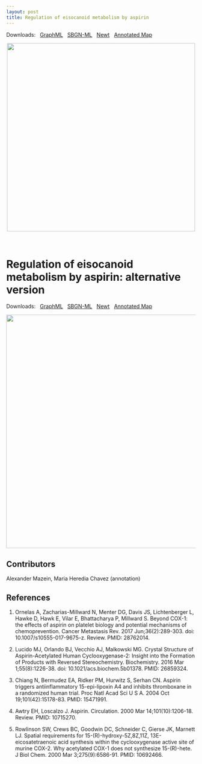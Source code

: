 ```yaml
---
layout: post
title: Regulation of eisocanoid metabolism by aspirin
---
```


Downloads: &nbsp; 
[GraphML](../downloads/F100-aspirin-V003B.graphml) &nbsp;
[SBGN-ML](../downloads/F100-aspirin-V003B-SBGNv02.sbgn) &nbsp;
[Newt](http://web.newteditor.org/?URL=https://metabolismregulation.github.io/downloads/F100-aspirin-V003B.sbgn) &nbsp;
[Annotated Map](../images/F100-aspirin-V003B.html) &nbsp;
<p align="middle"><a href="/aspirin/"><img id="image" src="/downloads/F100-aspirin-V003B.png" width="500"/></a></p>

<br />

# Regulation of eisocanoid metabolism by aspirin: alternative version  

Downloads: &nbsp; 
[GraphML](../downloads/F100-aspirin-V003A.graphml) &nbsp;
[SBGN-ML](../downloads/F100-aspirin-V003A-SBGNv02.sbgn) &nbsp;
[Newt](http://web.newteditor.org/?URL=https://metabolismregulation.github.io/downloads/F100-aspirin-V003A.sbgn) &nbsp;
[Annotated Map](../images/F100-aspirin-V003A.html) &nbsp;
<p align="middle"><a href="/aspirin/"><img id="image" src="/downloads/F100-aspirin-V003A.png" width="620"/></a></p>

## Contributors

Alexander Mazein, Maria Heredia Chavez (annotation)

## References

1. Ornelas A, Zacharias-Millward N, Menter DG, Davis JS, Lichtenberger L, Hawke D, Hawk E, Vilar E, Bhattacharya P, Millward S. Beyond COX-1: the effects of aspirin on platelet biology and potential mechanisms of chemoprevention. Cancer Metastasis Rev. 2017 Jun;36(2):289-303. doi: 10.1007/s10555-017-9675-z. Review. PMID: 28762014.

1. Lucido MJ, Orlando BJ, Vecchio AJ, Malkowski MG. Crystal Structure of Aspirin-Acetylated Human Cyclooxygenase-2: Insight into the Formation of Products with Reversed Stereochemistry. Biochemistry. 2016 Mar 1;55(8):1226-38. doi: 10.1021/acs.biochem.5b01378. PMID: 26859324.

1. Chiang N, Bermudez EA, Ridker PM, Hurwitz S, Serhan CN. Aspirin triggers antiinflammatory 15-epi-lipoxin A4 and inhibits thromboxane in a randomized human trial. Proc Natl Acad Sci U S A. 2004 Oct 19;101(42):15178-83. PMID: 15471991.

1. Awtry EH, Loscalzo J. Aspirin. Circulation. 2000 Mar 14;101(10):1206-18. Review. PMID: 10715270.

1. Rowlinson SW, Crews BC, Goodwin DC, Schneider C, Gierse JK, Marnett LJ. Spatial requirements for 15-(R)-hydroxy-5Z,8Z,11Z, 13E-eicosatetraenoic acid synthesis within the cyclooxygenase active site of murine COX-2. Why acetylated COX-1 does not synthesize 15-(R)-hete. J Biol Chem. 2000 Mar 3;275(9):6586-91. PMID: 10692466.

